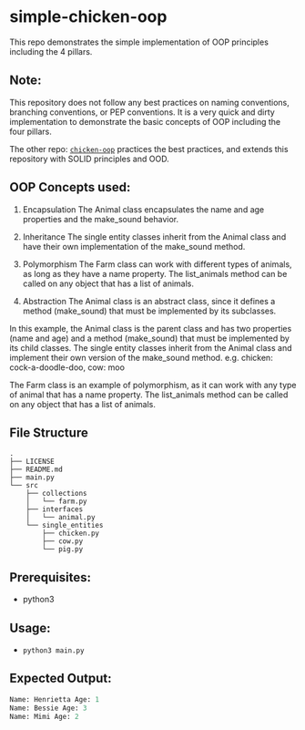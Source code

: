 # simple-chicken-oop
This repo demonstrates the simple implementation of OOP principles including the 4 pillars.

## Note:
This repository does not follow any best practices on naming conventions, branching conventions, or PEP conventions. It is a very quick and dirty implementation to demonstrate the basic concepts of OOP including the four pillars.

The other repo: [`chicken-oop`](https://github.com/kichichoi102/chicken-oop) practices the best practices, and extends this repository with SOLID principles and OOD.

## OOP Concepts used:
1. Encapsulation
The Animal class encapsulates the name and age properties and 
the make_sound behavior.

2. Inheritance
The single entity classes inherit from the Animal class and 
have their own implementation of the make_sound method.

3. Polymorphism
The Farm class can work with different types of animals, 
as long as they have a name property. The list_animals method 
can be called on any object that has a list of animals.

4. Abstraction
The Animal class is an abstract class, since it defines a 
method (make_sound) that must be implemented by its subclasses.

In this example, the Animal class is the parent class and has two properties (name and age) and a method (make_sound) 
that must be implemented by its child classes. The single entity classes inherit from the Animal class and 
implement their own version of the make_sound method. e.g. chicken: cock-a-doodle-doo, cow: moo

The Farm class is an example of polymorphism, as it can work with any type of animal that has a name property. 
The list_animals method can be called on any object that has a list of animals.

## File Structure
```
.
├── LICENSE
├── README.md
├── main.py
└── src
    ├── collections
    │   └── farm.py
    ├── interfaces
    │   └── animal.py
    └── single_entities
        ├── chicken.py
        ├── cow.py
        └── pig.py
```

## Prerequisites:
- python3

## Usage:
- `python3 main.py`

## Expected Output:
```python
Name: Henrietta Age: 1
Name: Bessie Age: 3
Name: Mimi Age: 2
```

